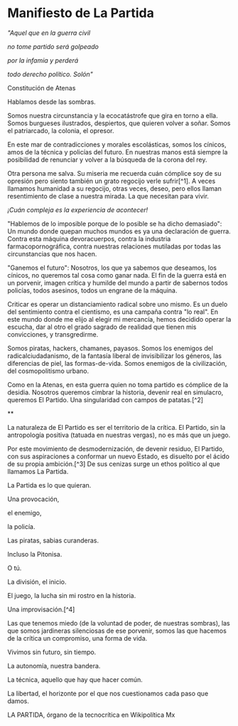 # Manifiesto de La Partida

*"Aquel que en la guerra civil*

*no tome partido será golpeado*

*por la infamia y perderá*

*todo derecho político. Solón"*

Constitución de Atenas

Hablamos desde las sombras.

Somos nuestra circunstancia y la ecocatástrofe que gira en torno a ella.
Somos burgueses ilustrados, despiertos, que quieren volver a soñar.
Somos el patriarcado, la colonia, el opresor.

En este mar de contradicciones y morales escolásticas, somos los
cínicos, amos de la técnica y policías del futuro. En nuestras manos
está siempre la posibilidad de renunciar y volver a la búsqueda de la
corona del rey.

Otra persona me salva. Su miseria me recuerda cuán cómplice soy de su
opresión pero siento también un grato regocijo verle sufrir[^1]. A veces
llamamos humanidad a su regocijo, otras veces, deseo, pero ellos llaman
resentimiento de clase a nuestra mirada. La que necesitan para vivir.

*¡Cuán compleja es la experiencia de acontecer!*

"Hablemos de lo imposible porque de lo posible se ha dicho demasiado":
Un mundo donde quepan muchos mundos es ya una declaración de guerra.
Contra esta máquina devoracuerpos, contra la industria
farmacopornográfica, contra nuestras relaciones mutiladas por todas las
circunstancias que nos hacen.

"Ganemos el futuro": Nosotros, los que ya sabemos que deseamos, los
cínicos, no queremos tal cosa como ganar nada. El fin de la guerra está
en un porvenir, imagen crítica y humilde del mundo a partir de sabernos
todos policías, todos asesinos, todos un engrane de la máquina.

Criticar es operar un distanciamiento radical sobre uno mismo. Es un
duelo del sentimiento contra el cientismo, es una campaña contra "lo
real". En este mundo donde me elijo al elegir mi mercancía, hemos
decidido operar la escucha, dar al otro el grado sagrado de realidad que
tienen mis convicciones, y transgredirme.

Somos piratas, hackers, chamanes, payasos. Somos los enemigos del
radicalciudadanismo, de la fantasía liberal de invisibilizar los
géneros, las diferencias de piel, las formas-de-vida. Somos enemigos de
la civilización, del cosmopolitismo urbano.

Como en la Atenas, en esta guerra quien no toma partido es cómplice de
la desidia. Nosotros queremos cimbrar la historia, devenir real en
simulacro, queremos El Partido. Una singularidad con campos de
patatas.[^2]

\*\*

La naturaleza de El Partido es ser el territorio de la crítica. El
Partido, sin la antropología positiva (tatuada en nuestras vergas), no
es más que un juego.

Por este movimiento de desmodernización, de devenir residuo, El Partido,
con sus aspiraciones a conformar un nuevo Estado, es disuelto por el
ácido de su propia ambición.[^3] De sus cenizas surge un ethos político
al que llamamos La Partida.

La Partida es lo que quieran.

Una provocación,

el enemigo,

la policía.

Las piratas, sabias curanderas.

Incluso la Pitonisa.

O tú.

La división, el inicio.

El juego, la lucha sin mi rostro en la historia.

Una improvisación.[^4]

Las que tenemos miedo (de la voluntad de poder, de nuestras sombras),
las que somos jardineras silenciosas de ese porvenir, somos las que
hacemos de la crítica un compromiso, una forma de vida.

Vivimos sin futuro, sin tiempo.

La autonomía, nuestra bandera.

La técnica, aquello que hay que hacer común.

La libertad, el horizonte por el que nos cuestionamos cada paso que
damos.

LA PARTIDA, órgano de la tecnocrítica en Wikipolítica Mx
